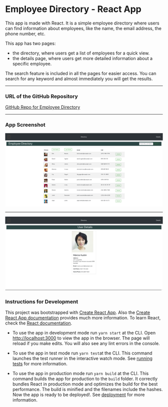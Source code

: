 # Employee Directory - React App

This app is made with React. It is a simple employee directory where users can find information about employees, like the name, the email address, the phone number, etc.

This app has two pages: 
* the directory, where users get a list of employees for a quick view.
* the details page, where users get more detailed information about a specific employee.

The search feature is included in all the pages for easier access. You can search for any keyword and almost immediately you will get the results.
- - -
### URL of the GitHub Repository

[GitHub Repo for Employee Directory](https://github.com/tomaspz/react-employee-directory)
- - -
### App Screenshot

![Employee Directory Screenshot](public/employee-directory-screenshot.png)

- - -
![User Detail Screenshot](public/user-detail-screenshot.png)

### Instructions for Development

This project was bootstrapped with [Create React App](https://github.com/facebook/create-react-app). Also the [Create React App documentation](https://facebook.github.io/create-react-app/docs/getting-started) provides much more information. To learn React, check the [React documentation](https://reactjs.org/).

* To use the app in development mode run `yarn start` at the CLI. Open [http://localhost:3000](http://localhost:3000) to view the app in the browser. The page will reload if you make edits. You will also see any lint errors in the console.

* To use the app in test mode run `yarn test`at the CLI. This command launches the test runner in the interactive watch mode. See [running tests](https://facebook.github.io/create-react-app/docs/running-tests) for more information.

* To use the app in production mode run `yarn build` at the CLI. This command builds the app for production to the `build` folder. It correctly bundles React in production mode and optimizes the build for the best performance. The build is minified and the filenames include the hashes. Now the app is ready to be deployed!. See [deployment](https://facebook.github.io/create-react-app/docs/deployment) for more information.